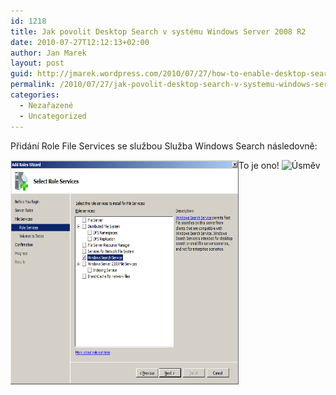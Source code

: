 ```yaml
---
id: 1218
title: Jak povolit Desktop Search v systému Windows Server 2008 R2
date: 2010-07-27T12:12:13+02:00
author: Jan Marek
layout: post
guid: http://jmarek.wordpress.com/2010/07/27/how-to-enable-desktop-search-in-windows-server-2008-r2
permalink: /2010/07/27/jak-povolit-desktop-search-v-systemu-windows-server-2008-r2/
categories:
  - Nezařazené
  - Uncategorized
---
```

<div id="msgcns!6E7B9216726D07B8!373" class="bvMsg">
  <p>
    Přidání Role File Services se službou Služba Windows Search následovně:
  </p>
  
  <p>
    <a href="http://janmarek.eu/wp-content/uploads/2010/10/image5b45d.png" rel="WLPP"><img style="display: inline; border: 0;" title="obrázek" src="/wp-content/uploads/2010/10/image5b45d.png?w=300" alt="obrázek" width="365" height="359" align="left" border="0" /></a>
  </p>
  
  <p>
    To je ono! <img style="border-style: none;" src="https://qocjma.blu.livefilestore.com/y1mE9-R3_xuWC88wHWhVC92BIWWq7mVGdcUrLTUbFmDhsBF9VNs7tTav9SUPgFg2VgD4OTO4ZlgLXIv0FlP-Ox7FGc3rH4EGhOJnXKvWpaHmOj107oCE7-CK_bVraLbJLSubRK2QtTuIYN8BqBuNJ1drw/wlEmoticon-smile[2] 5EFC0927.png?download&psid=1" alt="Úsměv" />
  </p>
</div>

